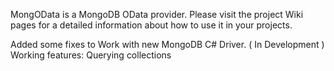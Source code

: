 MongOData is a MongoDB OData provider. Please visit the project Wiki pages for a detailed information about how to use it in your projects.

Added some fixes to Work with new MongoDB C# Driver.
( In Development )
Working features:
Querying collections
